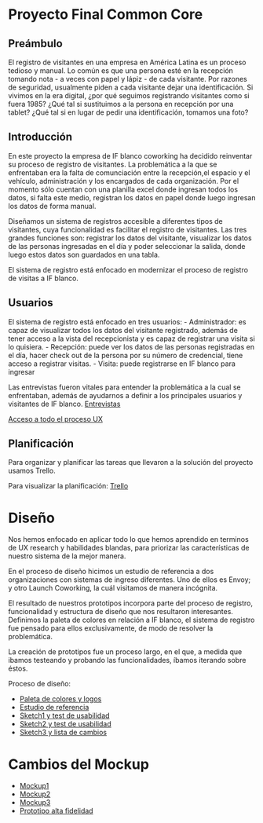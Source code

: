 # Proyecto Final Common Core
## Preámbulo
El registro de visitantes en una empresa en América Latina es un proceso tedioso y manual. Lo común es que una persona esté en la recepción tomando nota - a veces con papel y lápiz - de cada visitante. Por razones de seguridad, usualmente piden a cada visitante dejar una identificación. Si vivimos en la era digital, ¿por qué seguimos registrando visitantes como si fuera 1985? ¿Qué tal si sustituimos a la persona en recepción por una tablet? ¿Qué tal si en lugar de pedir una identificación, tomamos una foto? 

## Introducción
En este proyecto la empresa de IF blanco coworking ha decidido reinventar su proceso de registro de visitantes. La problemática a la que se enfrentaban era la falta de comunciación entre la recepción,el espacio y el vehículo, administración y los encargados de cada organización. Por el momento sólo cuentan con una planilla excel donde ingresan todos los datos, si falta este medio, registran los datos en papel donde luego ingresan los datos de forma manual.

Diseñamos un sistema de registros accesible a diferentes tipos de visitantes, cuya funcionalidad es facilitar el registro de visitantes. Las tres grandes funciones son: registrar los datos del visitante, visualizar los datos de las personas ingresadas en el día y poder seleccionar la salida, donde luego estos datos son guardados en una tabla.
    
El sistema de registro está enfocado en modernizar el proceso de registro de visitas a IF blanco.

## Usuarios

El sistema de registro está enfocado en tres usuarios:
    - Administrador: es capaz de visualizar todos los datos del visitante registrado, además de tener acceso a la vista del recepcionista y es capaz de registrar una visita si lo quisiera.
    - Recepción: puede ver los datos de las personas registradas en el día, hacer check out de la persona por su número de credencial, tiene acceso a registrar visitas.
    - Visita: puede registrarse en IF blanco para ingresar 

Las entrevistas fueron vitales para entender la problemática a la cual se enfrentaban, además de ayudarnos a definir a los principales usuarios y visitantes de IF blanco.
[Entrevistas](https://drive.google.com/open?id=1zKtdYXtt6d9VvrUTc15kjilr-FKFJWnf) 

[Acceso a todo el proceso UX]()

## Planificación
Para organizar y planificar las tareas que llevaron a la solución del proyecto usamos Trello.

Para visualizar la planificación:
[Trello](https://trello.com/b/EgQghFoA/sistema-de-registro)

# Diseño
Nos hemos enfocado en aplicar todo lo que hemos aprendido en terminos de UX research y habilidades blandas, para priorizar las características de nuestro sistema de la mejor manera.

En el proceso de diseño hicimos un estudio de referencia a dos organizaciones con sistemas de ingreso diferentes. Uno de ellos es Envoy; y otro Launch Coworking, la cuál visitamos de manera incógnita.

El resultado de nuestros prototipos incorpora parte del proceso de registro, funcionalidad y estructura de diseño que nos resultaron interesantes. Definimos la paleta de colores en relación a IF blanco, el sistema de registro fue pensado para ellos exclusivamente, de modo de resolver la problemática.

La creación de prototipos fue un proceso largo, en el que, a medida que ibamos testeando y probando las funcionalidades, íbamos iterando sobre éstos.

Proceso de diseño:
- [Paleta de colores y logos](https://drive.google.com/open?id=18__cFXwKez4zVDgrJfMRmkfwIwmP-Vta)
- [Estudio de referencia](https://drive.google.com/open?id=1u7VJj6hDFAsc3zl5pjvQhi70dBE13m9-)
- [Sketch1 y test de usabilidad](https://drive.google.com/open?id=1WbmBijOFyIaOARiLKiYXZzWhZRequ8Wn)
- [Sketch2 y test de usabilidad](https://drive.google.com/open?id=1USSgs6hFlF5LqX2MDuVnpzvwizwYHMb-)
- [Sketch3 y lista de cambios](https://drive.google.com/open?id=1tHSOdG9XXlHC7ckO3mXJbsyPrHG_4jCl)

# Cambios del Mockup



- [Mockup1](https://www.figma.com/file/TgrNlWctUcmQimOHDyiwQ9Ye/Sistema-de-registro-1)
- [Mockup2](https://www.figma.com/file/naNj19U2FidQZCPvdaprVb/Sistema-de-registro-2)
- [Mockup3](https://www.figma.com/file/97mOuNCJBEoEfN2FrrMPQ1/Sistema-de-registro-final?node-id=0%3A1)
- [Prototipo alta fidelidad](https://www.figma.com/proto/97mOuNCJBEoEfN2FrrMPQ1/Sistema-de-registro-final?node-id=59%3A519&scaling=scale-down)

